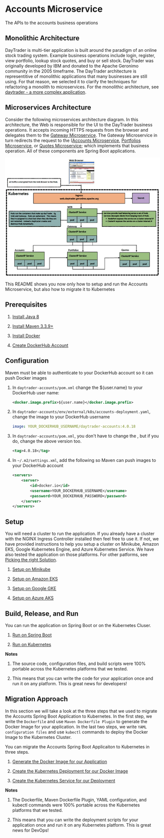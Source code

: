 
# Accounts Microservice

The APIs to the accounts business operations



## Monolithic Architecture
DayTrader is multi-tier application is built around the paradigm of an online stock trading system. Example business operations include
login, register, view portfolio, lookup stock quotes, and buy or sell stock. DayTrader was originally developed by IBM and donated 
to the Apache Geronimo community in the 2005 timeframe. The DayTrader architecture is representitive of monolithic applications that 
many businesses are still using. For that reason, we selected it to clarify the techniques for refactoring a monolith to microservices. 
For the monolithic architecture, see [daytrader - a more complex application](http://geronimo.apache.org/GMOxDOC30/daytrader-a-more-complex-application.html). 



## Microservices Architecture

Consider the following microservices architecture diagram. In this architecture, the Web is responsible for the UI to the DayTrader business operations. It accepts 
incoming HTTPS requests from the browser and delegates them to the [Gateway Microservice](https://github.com/jpmorganchase/daytrader-example-gatewayrepo/). The 
Gateway Microservice in turn redirects the request to the ([Accounts Microservice](https://github.com/jpmorganchase/daytrader-example-accountsrepo/), 
[Portfolios Microservice](https://github.com/jpmorganchase/daytrader-example-portfoliosrepo/), or 
[Quotes Microservice](https://github.com/jpmorganchase/daytrader-example-quotesrepo/); which implements that business operation. All of these components are Spring Boot applications.

![Target-State-Architecture](images/Target-State-Architecture.JPG)

This README shows you now only how to setup and run the Accounts Microservice, but also how to migrate it to Kubernetes



## Prerequisites

1.  [Install Java 8](http://www.oracle.com/technetwork/java/javase/downloads/index.html)

2.  [Install Maven 3.3.9+](https://maven.apache.org/download.cgi)

3.  [Install Docker](https://www.docker.com/get-docker)
    
4.  [Create DockerHub Account](https://hub.docker.com/)



## Configuration

Maven must be able to authenticate to your DockerHub account so it can push Docker images

1.  In `daytrader-accounts/pom.xml` change the ${user.name} to your DockerHub user name:

    ```xml
    <docker.image.prefix>${user.name}</docker.image.prefix>
    ``` 

2.  In `daytrader-accounts/env/external/k8s/accounts-deployment.yaml`, change the image to your DockerHub username

    ```yaml
    image: YOUR_DOCKERHUB_USERNAME/daytrader-accounts:4.0.18
    ```

3.  In `daytrader-accounts/pom.xml`, you don't have to change the <tag>, but if you do, change the above version too.
        
    ```xml
    <tag>4.0.18</tag>
    ```

4.  In `~/.m2/settings.xml`, add the following so Maven can push images to your DockerHub account

    ```xml
    <servers>
        <server>
            <id>docker.io</id>
            <username>YOUR_DOCKERHUB_USERNAME</username>
            <password>YOUR_DOCKERHUB_PASSWORD</password>
        </server>
    </servers> 
    ```



## Setup
You will need a cluster to run the application. If you already have a cluster with the NGINX Ingress Controller installed then feel free to use it. If not, we have provided instructions to help you setup a cluster on Minikube, Amazon EKS, Google Kubernetes Engine, and Azure Kubernetes Service. We have also tested the application on those platforms. For other patforms, see [Picking the right Solution](https://kubernetes.io/docs/setup/pick-right-solution/).

1.  [Setup on Minikube](docs/SETUP-ON-MINIKUBE.MD)

2.  [Setup on Amazon EKS](docs/SETUP-ON-EKS.MD)

3.  [Setup on Google GKE](docs/SETUP-ON-GKE.MD)

3.  [Setup on Azure AKS](docs/SETUP-ON-AKS.MD)



## Build, Release, and Run

You can run the application on Spring Boot or on the Kubernetes Cluser.

1.  [Run on Spring Boot](docs/RUN-ON-SPRING-BOOT.MD)

2.  [Run on Kubernetes](docs/RUN-ON-KUBERNETES.MD)

**Notes** 

1.  The source code, configuration files, and build scripts were 100% portable across the Kubernetes platforms that we tested.

2.  This means that you can write the code for your application once and run it on any platform. This is great news for developers!



## Migration Approach

In this section we will take a look at the three steps that we used to migrate the Accounts Spring Boot Application to Kubernetes. In the first step, we write the `Dockerfile` and use `Maven Dockerfile Plugin` to generate the Docker Image for your application. In the last two steps, we write `YAML configuration files` and use `kubectl` commands to deploy the Docker Image to the Kubernetes Cluster. 

You can migrate the Accounts Spring Boot Applicaiton to Kubernetes in three steps.

1.  [Generate the Docker Image for our Application](docs/GENERATE-DOCKER-IMAGE.MD)

2.  [Create the Kubernetes Deployment for our Docker Image](docs/CREATE-KUBERNETES-DEPLOYMENT.MD)

3.  [Create the Kubernetes Service for our Deployment](docs/CREATE-KUBERNETES-SERVICE.MD)

**Notes** 

1.  The Dockerfile, Maven Dockerfile Plugin, YAML configuration, and kubectl commands were 100% portable across the Kubernetes platforms that we tested. 

2.  This means that you can write the deployment scripts for your application once and run it on any Kubernetes platform. This is great news for DevOps!


